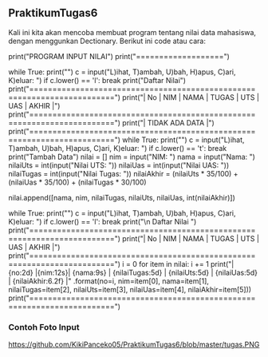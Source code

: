 ## PraktikumTugas6
Kali ini kita akan mencoba membuat program tentang nilai data mahasiswa, dengan menggunkan Dectionary. Berikut ini code atau cara:

print("PROGRAM INPUT NILAI") print("===================")

while True: print("") c = input("L)ihat, T)ambah, U)bah, H)apus, C)ari, K)eluar: ") if c.lower() == 'l': break print("Daftar Nilai") print("========================================================================") print("| No | NIM | NAMA | TUGAS | UTS | UAS | AKHIR |") print("========================================================================") print("| TIDAK ADA DATA |") print("========================================================================") while True: print("") c = input("L)ihat, T)ambah, U)bah, H)apus, C)ari, K)eluar: ") if c.lower() == 't': break print("Tambah Data") nilai = [] nim = input("NIM: ") nama = input("Nama: ") nilaiUts = int(input("Nilai UTS: ")) nilaiUas = int(input("Nilai UAS: ")) nilaiTugas = int(input("Nilai Tugas: ")) nilaiAkhir = (nilaiUts * 35/100) + (nilaiUas * 35/100) + (nilaiTugas * 30/100)

nilai.append([nama, nim, nilaiTugas, nilaiUts, nilaiUas, int(nilaiAkhir)])

while True: print("") c = input("L)ihat, T)ambah, U)bah, H)apus, C)ari, K)eluar: ") if c.lower() == 'l': break print("\n Daftar Nilai ") print("========================================================================") print("| No | NIM | NAMA | TUGAS | UTS | UAS | AKHIR |") print("========================================================================") i = 0 for item in nilai: i += 1 print("| {no:2d} |{nim:12s}| {nama:9s} | {nilaiTugas:5d} | {nilaiUts:5d} | {nilaiUas:5d} | {nilaiAkhir:6.2f} |" .format(no=i, nim=item[0], nama=item[1], nilaiTugas=item[2], nilaiUts=item[3], nilaiUas=item[4], nilaiAkhir=item[5])) print("========================================================================")


### Contoh Foto Input

https://github.com/KikiPanceko05/PraktikumTugas6/blob/master/tugas.PNG
